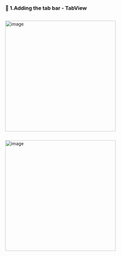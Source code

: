 ### 🔷 1.Adding the tab bar - TabView

```swift

```

<img width="350" alt="image" src="">

```swift

```

<img width="350" alt="image" src="">
